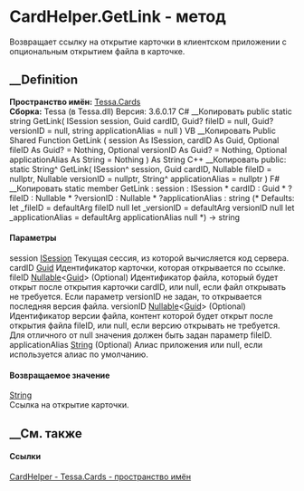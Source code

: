 # CardHelper.GetLink - метод
Возвращает ссылку на открытие карточки в клиентском приложении с опциональным
открытием файла в карточке.
## __Definition
 **Пространство имён:** [Tessa.Cards](N_Tessa_Cards.htm)  
 **Сборка:** Tessa (в Tessa.dll) Версия: 3.6.0.17
C# __Копировать
     public static string GetLink(
    	ISession session,
    	Guid cardID,
    	Guid? fileID = null,
    	Guid? versionID = null,
    	string applicationAlias = null
    )
VB __Копировать
     Public Shared Function GetLink ( 
    	session As ISession,
    	cardID As Guid,
    	Optional fileID As Guid? = Nothing,
    	Optional versionID As Guid? = Nothing,
    	Optional applicationAlias As String = Nothing
    ) As String
C++ __Копировать
     public:
    static String^ GetLink(
    	ISession^ session, 
    	Guid cardID, 
    	Nullable<Guid> fileID = nullptr, 
    	Nullable<Guid> versionID = nullptr, 
    	String^ applicationAlias = nullptr
    )
F# __Копировать
     static member GetLink : 
            session : ISession * 
            cardID : Guid * 
            ?fileID : Nullable<Guid> * 
            ?versionID : Nullable<Guid> * 
            ?applicationAlias : string 
    (* Defaults:
            let _fileID = defaultArg fileID null
            let _versionID = defaultArg versionID null
            let _applicationAlias = defaultArg applicationAlias null
    *)
    -> string 
#### Параметры
session [ISession](T_Tessa_Platform_Runtime_ISession.htm)
    Текущая сессия, из которой вычисляется код сервера.
cardID [Guid](https://learn.microsoft.com/dotnet/api/system.guid)
    Идентификатор карточки, которая открывается по ссылке.
fileID
[Nullable](https://learn.microsoft.com/dotnet/api/system.nullable-1)<[Guid](https://learn.microsoft.com/dotnet/api/system.guid)>
(Optional)
Идентификатор файла, который будет открыт после открытия карточки cardID, или
null, если файл открывать не требуется.
Если параметр versionID не задан, то открывается последняя версия файла.
versionID
[Nullable](https://learn.microsoft.com/dotnet/api/system.nullable-1)<[Guid](https://learn.microsoft.com/dotnet/api/system.guid)>
(Optional)
Идентификатор версии файла, контент которой будет открыт после открытия файла
fileID, или null, если версию открывать не требуется.
Для отличного от null значения должен быть задан параметр fileID.
applicationAlias
[String](https://learn.microsoft.com/dotnet/api/system.string) (Optional)
    Алиас приложения или null, если используется алиас по умолчанию.
#### Возвращаемое значение
[String](https://learn.microsoft.com/dotnet/api/system.string)  
Ссылка на открытие карточки.
##  __См. также
#### Ссылки
[CardHelper - ](T_Tessa_Cards_CardHelper.htm)
[Tessa.Cards - пространство имён](N_Tessa_Cards.htm)
